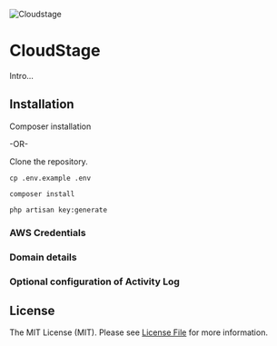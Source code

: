 ![Cloudstage](https://s3-ap-southeast-2.amazonaws.com/theprivateer/static/cloudstage-inline-1.png)

# CloudStage

Intro...



## Installation

Composer installation

-OR-

Clone the repository.

`cp .env.example .env`

`composer install`

`php artisan key:generate`


### AWS Credentials

### Domain details

### Optional configuration of Activity Log


## License

The MIT License (MIT). Please see [License File](LICENSE.md) for more information.
